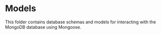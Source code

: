# Models

This folder contains database schemas and models for interacting with the MongoDB database using Mongoose.
